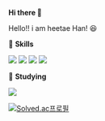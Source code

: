 **Hi there :wave:**

Hello!! i am heetae Han!  :satisfied:

:muscle: **Skills**

<img src="https://img.shields.io/badge/python-3776AB?style=flat-square&logo=python&logoColor=white" /> <img src="https://img.shields.io/badge/pytorch-EE4C2C?style=flat-square&logo=pytorch&logoColor=white" /> <img src="https://img.shields.io/badge/Tensorflow-FF6F00?style=flat-square&logo=Tensorflow&logoColor=white" /> <img src="https://img.shields.io/badge/OpenCV-5C3EE8?style=flat-square&logo=OpenCVw&logoColor=white" />

:seedling: **Studying**

<img src="https://img.shields.io/badge/Docker-2496ED?style=flat-square&logo=Docker&logoColor=white" /> 

[![Solved.ac프로필](http://mazassumnida.wtf/api/v2/generate_badge?boj=gmlxo497)](https://solved.ac/gmlxo497)
